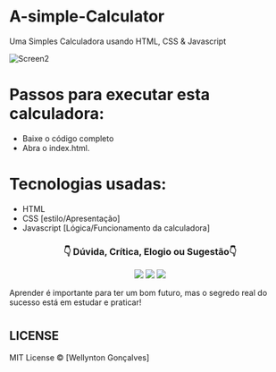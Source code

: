 # A-simple-Calculator
 Uma Simples Calculadora usando HTML, CSS & Javascript

![Screen2](https://github.com/wellyntongoncalves/A-simple-Calculator/assets/101224486/70f62969-65b3-4ed2-9a8f-53a21d395680)
 

 # Passos para executar esta calculadora:

+ Baixe o código completo
+ Abra o index.html.

# Tecnologias usadas:
  
+ HTML
+ CSS [estilo/Apresentação]
+ Javascript [Lógica/Funcionamento da calculadora]


<p align="center">
<h3 align="center">👇 Dúvida, Crítica, Elogio ou Sugestão👇</h3> 
  </p>
  <p align="center">
  <a href="https://www.instagram.com/wellynton._/" target="_blank"><img src="https://img.shields.io/badge/-Instagram-%23E4405F?style=for-the-badge&logo=instagram&logoColor=white" target="_blank"></a>
  <a href = "mailto:wellyntong09@gmail.com"><img src="https://img.shields.io/badge/-Gmail-%23333?style=for-the-badge&logo=gmail&logoColor=white" target="_blank"></a>
  <a href="https://www.linkedin.com/in/wellyntongoncalves/)" target="_blank"><img src="https://img.shields.io/badge/-LinkedIn-%230077B5?style=for-the-badge&logo=linkedin&logoColor=white" target="_blank"></a> 
</p>
<p align="center">
 
Aprender é importante para ter um bom futuro, mas o segredo real do sucesso está em estudar e praticar!

</p>

# <h2>LICENSE</h2>

MIT License © [Wellynton Gonçalves]
